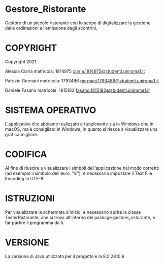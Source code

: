 # Gestore_Ristorante
Gestore di un piccolo ristorante con lo scopo di digitalizzare la gestione delle ordinazioni e l’emissione degli scontrini.

COPYRIGHT
=========
Copyright 2021 -    

Alessia Ciarla matricola: 1814975 <ciarla.1814975@studenti.uniroma1.it>

Patrizio Germani matricola: 1793486 <germani.1793486@studenti.uniroma1.it>

Daniele Fasano matricola: 1815182 <fasano.1815182@studenti.uniroma1.it>

SISTEMA OPERATIVO
=========
L'applicativo che abbiamo realizzato è funzionante sia in Windows che in macOS, ma è consigliato in Windows, in quanto si riesce a visualizzare una grafica migliore.

CODIFICA
=========
Al fine di riuscire a visualizzare i simboli dell'applicazione nel modo corretto (ad esempio il simbolo dell'euro, "€"), è necessario impostare il Text File Encoding in UTF-8.

ISTRUZIONI
=========
Per visualizzare la schermata d'inizio, è necessario aprire la classe TesterRistorante, che si trova all'interno del package gestore_ristorante, e far partire il programma da lì.

VERSIONE
=========
La versione di Java utilizzata per il progetto è la 8.0.2810.9 
